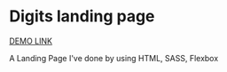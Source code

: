 # Digits landing page
 [DEMO LINK](https://vitalya2626.github.io/Digits__Landing__Page/)
 
 
 A Landing Page I've done by using HTML, SASS, Flexbox
